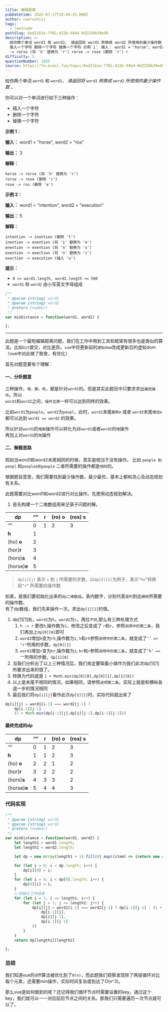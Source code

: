 ```yaml
---
title: 编辑距离
pubDatetime: 2022-07-17T19:44:41.000Z
author: caorushizi
tags:
  - leetcode
postSlug: 6ed21b1e-7f81-422b-94b4-0d2250b39ed9
description: >-
  给你两个单词 word1 和 word2， 请返回将 word1 转换成 word2 所使用的最少操作数 。 你可以对一个单词进行如下三种操作：
  插入一个字符 删除一个字符 替换一个字符 示例 1： 输入： word1 = "horse", word2 = "ros" 输出： 3 解释： horse
  -> rorse (将 'h' 替换为 'r') rorse -> rose (删除 'r') r
difficulty: 5
questionNumber: 1855
source: https://fe.ecool.fun/topic/6ed21b1e-7f81-422b-94b4-0d2250b39ed9
---
```


给你两个单词 `word1` 和 `word2`， _请返回将 `word1` 转换成 `word2` 所使用的最少操作数_ 。

你可以对一个单词进行如下三种操作：

* 插入一个字符
* 删除一个字符
* 替换一个字符

**示例 1：**


**输入：** word1 = "horse", word2 = "ros"

**输出：** 3

**解释：**

```
horse -> rorse (将 'h' 替换为 'r')
rorse -> rose (删除 'r')
rose -> ros (删除 'e')
```

**示例 2：**


**输入：** word1 = "intention", word2 = "execution"

**输出：** 5

**解释：**

```
intention -> inention (删除 't')
inention -> enention (将 'i' 替换为 'e')
enention -> exention (将 'n' 替换为 'x')
exention -> exection (将 'n' 替换为 'c')
exection -> execution (插入 'u')
```

**提示：**

* `0 <= word1.length, word2.length <= 500`
* `word1` 和 `word2` 由小写英文字母组成

```js
/**
 * @param {string} word1
 * @param {string} word2
 * @return {number}
 */
var minDistance = function(word1, word2) {

};
```

---

 此题是一个最短编辑距离问题，我们在工作中用到工具和框架有很多也是类似的算法。比如`Git`提交，对比差异。`vue`中将更新前的`虚拟dom`改成更新后的虚拟dom（vue中对此做了取舍，有优化）

首先对题意要有个理解：

#### 一、分析题意

三种操作，`增，删，改`，都是针对`word1`的。但是其实此题目中只要求求出`最短操作`。所以  
`word1`和`word2`之间，`操作互换`一样可以达到同样的效果。

比如`word1`为`people`，`word2`为`peopl`，此时，`word1`末尾`删除e` 或者 `word2`末尾`增加e`都可以达到 `word1 == word2` 的效果。

所以针对`word1`的`增删`操作可以转化为对`word1`或者`word2`的`增`操作  
 再加上对`word1`的`改`操作

#### 二、解题思路

假如当word1和word2末尾相同的时候，其实是相当于没有操作。 比如 `people 到peopl` 和`peoplee到people` 二者所需要的操作都是`相同`的。

根据题目意思，我们需要找到最少操作数，最少最优，基本上都和贪心及动态规划有关系。

此题需要对比word1和word2进行对比操作。先使用动态规划解决。

1. 首先构建一个二维数组用来记录子问题的解。

| dp           | “” | **r** | (ro) **o** | (ros) **s** |
| ------------ | -- | ----- | ---------- | ----------- |
| “”           | 0  | 1     | 2          | 3           |
| **h**        | 1  |       |            |             |
| (ho) **o**   | 2  |       |            |             |
| (hor)**r**   | 3  |       |            |             |
| (hors)**s**  | 4  |       |            |             |
| (horse)**e** | 5  |       |            |             |

> `dp[i][j]` 表示 `i` 到 `j` 所需要的步数，以`dp[2][1]`为例子，表示`“ho”`转换到`“r”` 所需要的操作数

如表，是我们要初始化出来的`dp二维数组`。表内数字，分别代表`竖列`到达`横排`所需要的操作数。  
 有了dp数组，我们先来操作一次。求出`dp[1][1]`的值。

1. dp\[1\]\[1\]处，`word1`为`h`，`word2`为`r`。两位`不同`,那么有三种处理方式  
   1. `h -> r` 更改`h`,操作数为`1`，修改之后变成了 `r`和`r`，参照`说明中的第二条`，我们再加上`dp[0][0]`即可  
   2. `word2`增加`h`变为`rh`,操作数为`1`, `h`和`rh`参照`说明中的第二条`，就变成了`‘’ => "r"`所用的步数，`dp[0][1]`  
   3. `word1`增加`r`变为`hr`,操作数为`1`, `hr`和`r`参照`说明中的第二条`，就变成了`‘h’ => ""`所用的步数，`dp[1][0]`
2. 当我们分析出了以上三种情况后，我们肯定要取最小值作为我们此次dp\[1\]\[1\]所要求出来的值了。
3. 转换为代码就是 `1 + Math.min(dp[0][0],dp[0][1],dp[1][0])`
4. 以上是末尾不相同的情况，如果相同，请参照`说明第二条`。实际上就是和横纵各退一步的情况相同
5. 最后我们将`dp[i][j]`看作此次`dp[1][1]`时。实际代码就出来了

```js
dp[i][j] = word1[i-1] === word2[j-1] ? 
	dp[i-1][j-1] : 
	(1 + Math.min(dp[i-1][j],dp[i][j-1],dp[i-1][j-1]))
```

#### 最终完成的dp

| dp           | “” | **r** | (ro) **o** | (ros) **s** |
| ------------ | -- | ----- | ---------- | ----------- |
| “”           | 0  | 1     | 2          | 3           |
| **h**        | 1  | 1     | 2          | 3           |
| (ho) **o**   | 2  | 2     | 1          | 2           |
| (hor)**r**   | 3  | 2     | 2          | 2           |
| (hors)**s**  | 4  | 3     | 3          | 2           |
| (horse)**e** | 5  | 4     | 4          | 3           |

### 代码实现

```js
/**
 * @param {string} word1
 * @param {string} word2
 * @return {number}
 */
var minDistance = function(word1, word2) {
    let length1 = word1.length;
    let length2 = word2.length;

    let dp = new Array(length1 + 1).fill(0).map((item) => {return new Array(length2 + 1).fill(0)});

    for (let i = 0; i < dp.length; i++) {
        dp[i][0] = i;
    }
    for (let i = 0; i < dp[0].length; i++) {
        dp[0][i] = i;
    }
    //初始化工作结束
    for (let i = 1; i <= length1; i++) {
        for (let j = 1; j <= length2; j++) {
            dp[i][j] = word1[i-1] === word2[j-1] ? dp[i-1][j-1] : (1 + Math.min(
                dp[i-1][j], 
                dp[i][j-1],
                dp[i-1][j-1]
            ))
        }
    }
    return dp[length1][length2]

};
```

### 总结

我们知道vue的diff算法被优化到了`O(n)`，而此题我们观察发现除了两层循环对比每个元素，还需要min操作，实际时间复杂度到达了O(n^3)。

那么vue是如何做到的呢？还记得我们循环节点时需要设置的key。通过这个key，我们就可以一一对应前后节点之间的关系。那我们只需要遍历一次节点就可以了。
